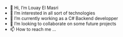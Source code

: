 - 👋 Hi, I’m Louay El Masri
- 👀 I’m interested in all sort of technologies
- 🌱 I’m currently working as a C# Backend developper
- 💞️ I’m looking to collaborate on some future projects
- 📫 How to reach me ...

<!---
louay01/louay01 is a ✨ special ✨ repository because its `README.md` (this file) appears on your GitHub profile.
You can click the Preview link to take a look at your changes.
--->

